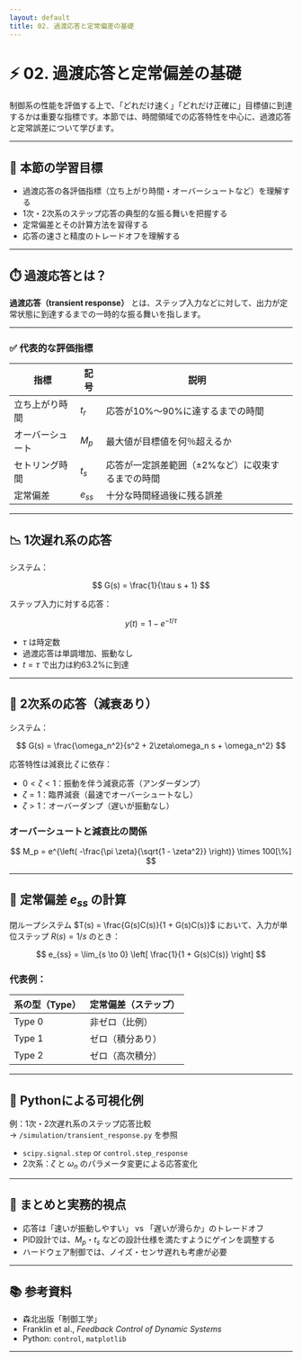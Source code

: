 ```yaml
---
layout: default
title: 02. 過渡応答と定常偏差の基礎
---
```


<!-- MathJax support for inline and block math -->
<script type="text/javascript">
  window.MathJax = {
    tex: { inlineMath: [['$', '$'], ['\\(', '\\)']] },
    svg: { fontCache: 'global' }
  };
</script>
<script type="text/javascript"
  async
  src="https://cdn.jsdelivr.net/npm/mathjax@3/es5/tex-mml-chtml.js">
</script>

# ⚡️ 02. 過渡応答と定常偏差の基礎

制御系の性能を評価する上で、「どれだけ速く」「どれだけ正確に」目標値に到達するかは重要な指標です。本節では、時間領域での応答特性を中心に、過渡応答と定常誤差について学びます。

---

## 🎯 本節の学習目標

- 過渡応答の各評価指標（立ち上がり時間・オーバーシュートなど）を理解する
- 1次・2次系のステップ応答の典型的な振る舞いを把握する
- 定常偏差とその計算方法を習得する
- 応答の速さと精度のトレードオフを理解する

---

## ⏱️ 過渡応答とは？

**過渡応答（transient response）** とは、ステップ入力などに対して、出力が定常状態に到達するまでの一時的な振る舞いを指します。

---

### ✅ 代表的な評価指標

| 指標 | 記号 | 説明 |
|------|------|------|
| 立ち上がり時間 | $t_r$ | 応答が10%〜90%に達するまでの時間 |
| オーバーシュート | $M_p$ | 最大値が目標値を何％超えるか |
| セトリング時間 | $t_s$ | 応答が一定誤差範囲（±2%など）に収束するまでの時間 |
| 定常偏差 | $e_{ss}$ | 十分な時間経過後に残る誤差 |

---

## 📉 1次遅れ系の応答

システム：

$$
G(s) = \frac{1}{\tau s + 1}
$$

ステップ入力に対する応答：

$$
y(t) = 1 - e^{-t/\tau}
$$

- $\tau$ は時定数
- 過渡応答は単調増加、振動なし
- $t = \tau$ で出力は約63.2%に到達

---

## 🎯 2次系の応答（減衰あり）

システム：

$$
G(s) = \frac{\omega_n^2}{s^2 + 2\zeta\omega_n s + \omega_n^2}
$$

応答特性は減衰比 $\zeta$ に依存：

- $0 < \zeta < 1$：振動を伴う減衰応答（アンダーダンプ）
- $\zeta = 1$：臨界減衰（最速でオーバーシュートなし）
- $\zeta > 1$：オーバーダンプ（遅いが振動なし）

### オーバーシュートと減衰比の関係

$$
M_p = e^{\left( -\frac{\pi \zeta}{\sqrt{1 - \zeta^2}} \right)} \times 100[\%]
$$

---

## 🎯 定常偏差 $e_{ss}$ の計算

閉ループシステム $T(s) = \frac{G(s)C(s)}{1 + G(s)C(s)}$ において、入力が単位ステップ $R(s) = 1/s$ のとき：

$$
e_{ss} = \lim_{s \to 0} \left[ \frac{1}{1 + G(s)C(s)} \right]
$$

### 代表例：

| 系の型（Type） | 定常偏差（ステップ） |
|----------------|----------------------|
| Type 0 | 非ゼロ（比例） |
| Type 1 | ゼロ（積分あり） |
| Type 2 | ゼロ（高次積分） |

---

## 🧪 Pythonによる可視化例

例：1次・2次遅れ系のステップ応答比較  
→ `/simulation/transient_response.py` を参照

- `scipy.signal.step` or `control.step_response`
- 2次系：$\zeta$ と $\omega_n$ のパラメータ変更による応答変化

---

## 💬 まとめと実務的視点

- 応答は「速いが振動しやすい」 vs 「遅いが滑らか」のトレードオフ  
- PID設計では、$M_p$・$t_s$ などの設計仕様を満たすようにゲインを調整する  
- ハードウェア制御では、ノイズ・センサ遅れも考慮が必要  

---

## 📚 参考資料

- 森北出版「制御工学」  
- Franklin et al., *Feedback Control of Dynamic Systems*  
- Python: `control`, `matplotlib`

---
